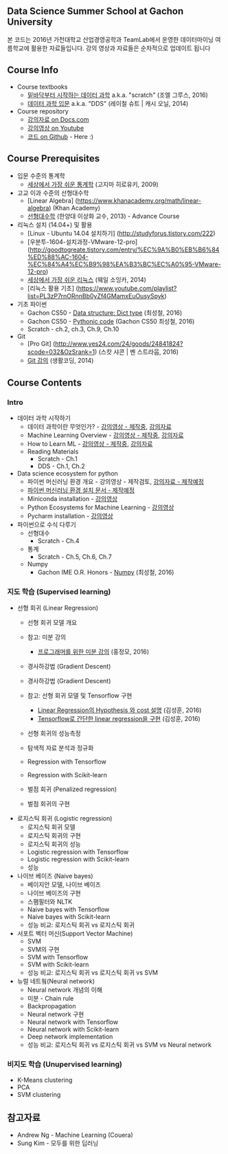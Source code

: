 ## Data Science Summer School at Gachon University
본 코드는 2016년 가천대학교 산업경영공학과 TeamLab에서 운영한 데이터마이닝 여름학교에 활용한 자료들입니다. 강의 영상과 자료들은 순차적으로 업데이트 됩니다

## Course Info
* Course textbooks
    - [밑바닥부터 시작하는 데이터 과학](http://www.yes24.com/24/goods/27951467?scode=032&OzSrank=1) a.k.a. "scratch" (조엘 그루스, 2016)
    - [데이터 과학 입문](http://www.yes24.com/24/goods/14982043?scode=032&OzSrank=4) a.k.a. "DDS" (레이철 슈트 | 캐시 오닐, 2014)
* Course repository
    - [강의자료 on Docs.com](https://doc.co/miwc5C)
    - [강의영상 on Youtube](https://www.youtube.com/playlist?list=PLBHVuYlKEkUIbVgM5H_9fh7cE9u45fR1J)
    - [코드 on Github](https://github.com/TeamLab/data_school_at_gachon) - Here :)

## Course Prerequisites
* 입문 수준의 통계학
    - [세상에서 가장 쉬운 통계학](http://www.yes24.com/24/goods/3625262?scode=032&OzSrank=1) (고지마 히로유키, 2009) 
* 고교 이과 수준의 선형대수학 
    - [Linear Algebra] (https://www.khanacademy.org/math/linear-algebra) (Khan Academy)
    - [선형대수학](https://www.youtube.com/playlist?list=PLSN_PltQeOyjDGSghAf92VhdMBeaLZWR3) (한양대 이상화 교수, 2013) - Advance Course
* 리눅스 설치 (14.04+) 및 활용
    - [Linux - Ubuntu 14.04 설치하기] (http://studyforus.tistory.com/222)
    - [우분투-1604-설치과정-VMware-12-pro] (http://goodtogreate.tistory.com/entry/%EC%9A%B0%EB%B6%84%ED%88%AC-1604-%EC%84%A4%EC%B9%98%EA%B3%BC%EC%A0%95-VMware-12-pro)
    - [세상에서 가장 쉬운 리눅스](http://www.yes24.com/24/goods/12653103?scode=032&OzSrank=1) (웨일 소잉카, 2014)
    - [리눅스 활용 기초] (https://www.youtube.com/playlist?list=PL3zP7rnORnnBb0yZf4GMamxEuOusySpyk)
* 기초 파이썬 
    - Gachon CS50 - [Data structure: Dict type](https://www.youtube.com/playlist?list=PLBHVuYlKEkUJtTFNVy6c5OZ44878knlRS) (최성철, 2016)
    - Gachon CS50 -  [Pythonic code](https://www.youtube.com/watch?v=dFjuSonfEQI&list=PLBHVuYlKEkUJtTFNVy6c5OZ44878knlRS&index=8) (Gachon CS50 최성철, 2016)
    - Scratch - ch.2, ch.3, Ch.9, Ch.10
* Git
    - [Pro Git] (http://www.yes24.com/24/goods/24841824?scode=032&OzSrank=1) (스캇 샤콘 | 벤 스트라웁, 2016)
    - [Git 강의](https://www.youtube.com/playlist?list=PLuHgQVnccGMCB06JE7zFIAOJtdcZBVrap) (생활코딩, 2014)

## Course Contents

### Intro
* 데이터 과학 시작하기
    - 데이터 과학이란 무엇인가? - [강의영상 - 제작중](), [강의자료](https://doc.co/t57U5G/miwc5C)
    - Machine Learning Overview - [강의영상 - 제작중](), [강의자료](https://doc.co/ixxrYu/miwc5C)
    - How to Learn ML - [강의영상 - 제작중](), [강의자료](https://doc.co/pu98fv/miwc5C)
    - Reading Materials 
        - Scratch - Ch.1 
        - DDS - Ch.1, Ch.2 
* Data science ecosystem for python
    - 파이썬 머신러닝 환경 개요 - 강의영상 - 제작검토, [강의자료 - 제작예정]()
    - [파이썬 머신러닝 환경 설치 문서 - 제작예정]() 
    - Miniconda installation - [강의영상](https://youtu.be/SAbunYOXaRU?list=PLBHVuYlKEkUIbVgM5H_9fh7cE9u45fR1J) 
    - Python Ecosystems for Machine Learning - [강의영상](https://youtu.be/BobZjJVZorY?list=PLBHVuYlKEkUIbVgM5H_9fh7cE9u45fR1J)
    - Pycharm installation - [강의영상](https://youtu.be/BobZjJVZorY)
* 파이썬으로 수식 다루기 
    - 선형대수
        - Scratch - Ch.4
    - 통계
        - Scratch - Ch.5, Ch.6, Ch.7
    - Numpy 
         - Gachon IME O.R. Honors - [Numpy](https://www.youtube.com/playlist?list=PLBHVuYlKEkULZLnKLzRq1CnNBOBlBTkqp) (최성철, 2016)

### 지도 학습 (Supervised learning)
* 선형 회귀 (Linear Regression)
    - 선형 회귀 모델 개요
    - 참고: 미분 강의
        - [프로그래머를 위한 미분 강의](https://youtu.be/LwhK9HBEVAM) (홍정모, 2016)
    - 경사하강법 (Gradient Descent)
    - 경사하강법 (Gradient Descent)
    - 참고: 선형 회귀 모델 및 Tensorflow 구현
        - [Linear Regression의 Hypothesis 와 cost 설명](https://youtu.be/Hax03rCn3UI?list=PLlMkM4tgfjnLSOjrEJN31gZATbcj_MpUm) (김성훈, 2016)
        - [Tensorflow로 간단한 linear regression을 구현](https://youtu.be/4HrSxpi3IAM?list=PLlMkM4tgfjnLSOjrEJN31gZATbcj_MpUm) (김성훈, 2016)

    - 선형 회귀의 성능측정
    - 탐색적 자료 분석과 정규화 
    - Regression with Tensorflow
    - Regression with Scikit-learn    
    - 벌점 회귀 (Penalized regression)
    - 벌점 회귀의 구현
* 로지스틱 회귀 (Logistic regression)
    - 로지스틱 회귀 모델 
    - 로지스틱 회귀의 구현
    - 로지스틱 회귀의 성능
    - Logistic regression with Tensorflow
    - Logistic regression with Scikit-learn    
    - 성능 
* 나이브 베이즈 (Naive bayes)
    - 베이지안 모델, 나이브 베이즈
    - 나이브 베이즈의 구현
    - 스팸필터와 NLTK
    - Naive bayes with Tensorflow
    - Naive bayes with Scikit-learn    
    - 성능 비교: 로지스틱 회귀 vs 로지스틱 회귀
* 서포트 벡터 머신(Support Vector Machine)
    - SVM 
    - SVM의 구현
    - SVM with Tensorflow
    - SVM with Scikit-learn    
    - 성능 비교: 로지스틱 회귀 vs 로지스틱 회귀 vs SVM
* 뉴럴 네트웤(Neural network)
    - Neural network 개념의 이해
    - 미분 - Chain rule
    - Backpropagation
    - Neural network 구현
    - Neural network with Tensorflow
    - Neural network with Scikit-learn    
    - Deep network implementation
    - 성능 비교: 로지스틱 회귀 vs 로지스틱 회귀 vs SVM vs Neural network
    
### 비지도 학습 (Unupervised learning)
* K-Means clustering
* PCA
* SVM clustering

## 참고자료
* Andrew Ng - Machine Learning (Couera)
* Sung Kim - 모두를 위한 딥러닝



    


